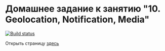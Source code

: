 # Домашнее задание к занятию "10. Geolocation, Notification, Media"

[![Build status](https://ci.appveyor.com/api/projects/status/o405fjx47a2dp84k?svg=true)](https://ci.appveyor.com/project/Votchitsev/ahj-homeworks-media)

Открыть страницу [здесь](https://votchitsev.github.io/ahj-homeworks-media/)
